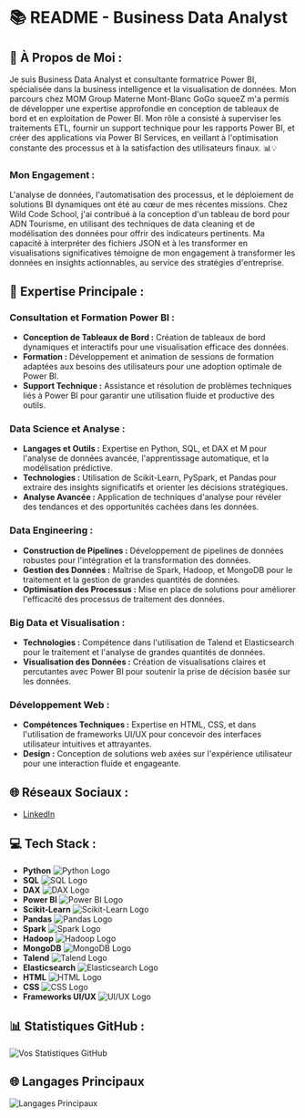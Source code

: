 # 📚 README - Business Data Analyst

## 💫 À Propos de Moi :
Je suis Business Data Analyst et consultante formatrice Power BI, spécialisée dans la business intelligence et la visualisation de données. Mon parcours chez MOM Group Materne Mont-Blanc GoGo squeeZ m'a permis de développer une expertise approfondie en conception de tableaux de bord et en exploitation de Power BI. Mon rôle a consisté à superviser les traitements ETL, fournir un support technique pour les rapports Power BI, et créer des applications via Power BI Services, en veillant à l'optimisation constante des processus et à la satisfaction des utilisateurs finaux. 📊💡

### Mon Engagement :
L'analyse de données, l'automatisation des processus, et le déploiement de solutions BI dynamiques ont été au cœur de mes récentes missions. Chez Wild Code School, j'ai contribué à la conception d'un tableau de bord pour ADN Tourisme, en utilisant des techniques de data cleaning et de modélisation des données pour offrir des indicateurs pertinents. Ma capacité à interpréter des fichiers JSON et à les transformer en visualisations significatives témoigne de mon engagement à transformer les données en insights actionnables, au service des stratégies d'entreprise.

## 🧠 Expertise Principale :

### **Consultation et Formation Power BI :**
- **Conception de Tableaux de Bord :** Création de tableaux de bord dynamiques et interactifs pour une visualisation efficace des données.
- **Formation :** Développement et animation de sessions de formation adaptées aux besoins des utilisateurs pour une adoption optimale de Power BI.
- **Support Technique :** Assistance et résolution de problèmes techniques liés à Power BI pour garantir une utilisation fluide et productive des outils.

### **Data Science et Analyse :**
- **Langages et Outils :** Expertise en Python, SQL, et DAX et M pour l'analyse de données avancée, l'apprentissage automatique, et la modélisation prédictive.
- **Technologies :** Utilisation de Scikit-Learn, PySpark, et Pandas pour extraire des insights significatifs et orienter les décisions stratégiques.
- **Analyse Avancée :** Application de techniques d'analyse pour révéler des tendances et des opportunités cachées dans les données.

### **Data Engineering :**
- **Construction de Pipelines :** Développement de pipelines de données robustes pour l'intégration et la transformation des données.
- **Gestion des Données :** Maîtrise de Spark, Hadoop, et MongoDB pour le traitement et la gestion de grandes quantités de données.
- **Optimisation des Processus :** Mise en place de solutions pour améliorer l'efficacité des processus de traitement des données.

### **Big Data et Visualisation :**
- **Technologies :** Compétence dans l'utilisation de Talend et Elasticsearch pour le traitement et l'analyse de grandes quantités de données.
- **Visualisation des Données :** Création de visualisations claires et percutantes avec Power BI pour soutenir la prise de décision basée sur les données.

### **Développement Web :**
- **Compétences Techniques :** Expertise en HTML, CSS, et dans l'utilisation de frameworks UI/UX pour concevoir des interfaces utilisateur intuitives et attrayantes.
- **Design :** Conception de solutions web axées sur l'expérience utilisateur pour une interaction fluide et engageante.


## 🌐 Réseaux Sociaux :
- [LinkedIn](https://www.linkedin.com/in/azirisaba/)

## 💻 Tech Stack :

- **Python** ![Python Logo](https://www.python.org/community/logos/python-logo-master-v3-TM.png)
- **SQL** ![SQL Logo](https://www.mysql.com/common/logos/logo-mysql-170x115.png)
- **DAX** ![DAX Logo](https://docs.microsoft.com/en-us/power-bi/media/desktop-reporting-dax/desktop-reporting-dax.png)
- **Power BI** ![Power BI Logo](https://upload.wikimedia.org/wikipedia/commons/thumb/e/e7/Power_BI_Logo.png/600px-Power_BI_Logo.png)
- **Scikit-Learn** ![Scikit-Learn Logo](https://scikit-learn.org/stable/_static/scikit-learn-logo-small.png)
- **Pandas** ![Pandas Logo](https://pandas.pydata.org/pandas-docs/stable/_images/pydata_logo.png)
- **Spark** ![Spark Logo](https://spark.apache.org/images/spark-logo.png)
- **Hadoop** ![Hadoop Logo](https://hadoop.apache.org/images/hadoop-logo.png)
- **MongoDB** ![MongoDB Logo](https://www.mongodb.com/assets/images/global/mongodb-logo.png)
- **Talend** ![Talend Logo](https://www.talend.com/wp-content/themes/talend/images/talend-logo.svg)
- **Elasticsearch** ![Elasticsearch Logo](https://upload.wikimedia.org/wikipedia/commons/4/47/Elastic_Logo.png)
- **HTML** ![HTML Logo](https://upload.wikimedia.org/wikipedia/commons/thumb/6/61/HTML5_logo_and_wordmark.svg/200px-HTML5_logo_and_wordmark.svg.png)
- **CSS** ![CSS Logo](https://upload.wikimedia.org/wikipedia/commons/thumb/6/62/CSS3_logo.svg/200px-CSS3_logo.svg.png)
- **Frameworks UI/UX** ![UI/UX Logo](https://miro.medium.com/v2/resize:fit:800/format:webp/1*qxuWrgFzS6SAXn4GHwiqaw.png)

## 📊 Statistiques GitHub :
![Vos Statistiques GitHub](https://github-readme-stats.vercel.app/api?username=SabaAz-BusinessDataAnalyst&show_icons=true&hide_title=true&hide=prs&count_private=true)

## 🌐 Langages Principaux
![Langages Principaux](https://github-readme-stats.vercel.app/api/top-langs/?username=SabaAz-BusinessDataAnalyst&layout=compact)


